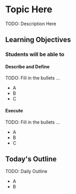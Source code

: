 # Topic Here

TODO: Description Here

## Learning Objectives

### Students will be able to

#### Describe and Define

TODO: Fill in the bullets ...

- A
- B
- C

#### Execute

TODO: Fill in the bullets ...

- A
- B
- C

## Today's Outline

TODO: Daily Outline

- A
- B
